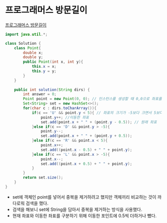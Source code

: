 # 프로그래머스 방문길이
[프로그래머스 방문길이](https://school.programmers.co.kr/learn/courses/30/lessons/49994)
```java
import java.util.*;

class Solution {
    class Point{
        double x;
        double y;
        public Point(int x, int y){
            this.x = x;
            this.y = y;
        }
    }
    
    public int solution(String dirs) {
        int answer = 0;
        Point point = new Point(0, 0); // 인스턴스를 생성할 때 0,0으로 좌표를 지정한다.
        Set<String> set = new HashSet<>();
        for(char c : dirs.toCharArray()){
            if(c == 'U' && point.y < 5){ // 좌표의 크기가 -5보다 크면서 5보다 작아야 한다.
                point.y++; //이동한 좌표
                set.add(point.x + " " + (point.y - 0.5)); // 원래 좌표
            }else if(c == 'D' && point.y > -5){
                point.y--;
                set.add(point.x + " " + (point.y + 0.5));
            }else if(c == 'R' && point.x < 5){
                point.x++;
                set.add((point.x - 0.5) + " " + point.y);
            }else if(c == 'L' && point.x > -5){
                point.x--;
                set.add((point.x + 0.5) + " " + point.y);
            }
        }
        return set.size();
    }
}
```
* set에 객체인 point를 넣어서 중복을 제거하려고 했지만 객체끼리 비교하는 것이 까다로워 검색을 했다.
* 검색을 해보니 set에 String을 담아서 중복을 제거하는 방식을 사용했다.
* 현재 좌표와 이동한 좌표를 구분하기 위해 이동한 포인트에 0.5씩 더하거나 뺐다.